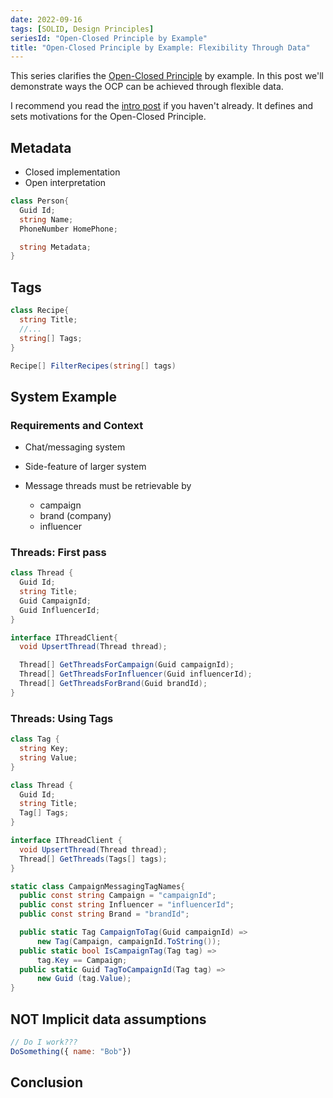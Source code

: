 ```yaml
---
date: 2022-09-16
tags: [SOLID, Design Principles]
seriesId: "Open-Closed Principle by Example"
title: "Open-Closed Principle by Example: Flexibility Through Data"
---
```


This series clarifies the [Open-Closed Principle](https://en.wikipedia.org/wiki/Open%E2%80%93closed_principle) by example. In this post we'll demonstrate ways the OCP can be achieved through flexible data. 
<!--more-->

I recommend you read the [intro post](./2022-09-16-0-Intro-to-OCP.md) if you haven't already. It defines and sets motivations for the Open-Closed Principle.



##  Metadata

- Closed implementation
- Open interpretation
<!-- need to define loose shape, but leave interpretation to caller -->

```cs
class Person{
  Guid Id;
  string Name;
  PhoneNumber HomePhone;

  string Metadata;
}
```


## Tags

<!-- 
- still metadata
- slightly stronger contract allows additional behavior
- also filter, sort, group
 -->

```cs
class Recipe{
  string Title;
  //...
  string[] Tags;
}

Recipe[] FilterRecipes(string[] tags)
```

## System Example

### Requirements and Context
<!-- __class: lead invert -->
- Chat/messaging system
- Side-feature of larger system

- Message threads must be retrievable by 
  - campaign
  - brand (company)
  - influencer


### Threads: First pass

```cs
class Thread {
  Guid Id;
  string Title;
  Guid CampaignId;
  Guid InfluencerId;
}

interface IThreadClient{
  void UpsertThread(Thread thread);

  Thread[] GetThreadsForCampaign(Guid campaignId);
  Thread[] GetThreadsForInfluencer(Guid influencerId);
  Thread[] GetThreadsForBrand(Guid brandId);
}
```


### Threads: Using Tags

```cs
class Tag {
  string Key;
  string Value;
}

class Thread {
  Guid Id;
  string Title;
  Tag[] Tags;
}

interface IThreadClient {
  void UpsertThread(Thread thread);
  Thread[] GetThreads(Tags[] tags);
}
```

```cs
static class CampaignMessagingTagNames{
  public const string Campaign = "campaignId";
  public const string Influencer = "influencerId";
  public const string Brand = "brandId";

  public static Tag CampaignToTag(Guid campaignId) =>
      new Tag(Campaign, campaignId.ToString());
  public static bool IsCampaignTag(Tag tag) =>
      tag.Key == Campaign;
  public static Guid TagToCampaignId(Tag tag) =>
      new Guid (tag.Value);
}
```

## NOT Implicit data assumptions

```js
// Do I work???
DoSomething({ name: "Bob"})
```


## Conclusion